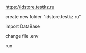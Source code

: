 https://idstore.testkz.ru

create new folder "idstore.testkz.ru"

import DataBase

change file .env

run